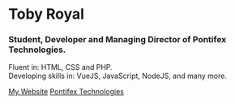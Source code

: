 # Toby Royal

### Student, Developer and Managing Director of Pontifex Technologies.

Fluent in: HTML, CSS and PHP. <br />
Developing skills in: VueJS, JavaScript, NodeJS, and many more.

[My Website](https://tobyroyal.codes/)
[Pontifex Technologies](https://pontifex.tech/)
